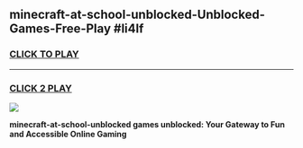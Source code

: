 
## minecraft-at-school-unblocked-Unblocked-Games-Free-Play #li4lf
<h3>
<a href="https://us.freeplayer.one?title=minecraft-at-school-unblocked&ref=9M">CLICK TO PLAY</a></h3>
<hr>

<h3>
<a href="https://us.freeplayer.one?title=minecraft-at-school-unblocked&ref=9M">CLICK 2 PLAY</a>
  
</h3>

<a href="https://us.freeplayer.one?title=minecraft-at-school-unblocked&ref=9M"><img src="https://clearcache.store/games.png"></a>


**minecraft-at-school-unblocked games unblocked: Your Gateway to Fun and Accessible Online Gaming**
